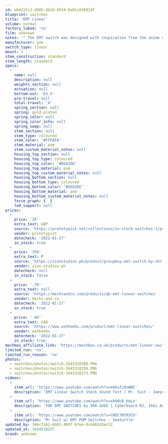 ```yaml
---
id: eb422fc2-d985-4b2d-8554-0a01c01602df
blueprint: switches
title: 'EMT Linear'
volume: normal
factory_lubed: 'no'
film: unknown
notes: '"_The EMT switch was designed with inspiration from the anime character Emilia from Re:Zero. Originally designed by skr.gugu and using their own personal moulds._" -Ashkeebs'
manufacturer: yok
switch_type: linear
mount: 5
stem_construction: standard
stem_length: standard
specs:
  -
    name: null
    description: null
    weights_section: null
    actuation: null
    bottom-out: '63.5'
    pre-travel: null
    total-travel: '4'
    spring_section: null
    spring: gold-plated
    spring_color: null
    spring_color_info: null
    spring_swap: null
    stem_section: null
    stem_type: coloured
    stem_color: '#FFFAFA'
    stem_material: pom
    stem_custom_material_notes: null
    housing_top_section: null
    housing_top_type: coloured
    housing_top_color: '#DEA2DE'
    housing_top_material: pom
    housing_top_custom_material_notes: null
    housing_bottom_section: null
    housing_bottom_type: coloured
    housing_bottom_color: '#DEA2DE'
    housing_bottom_material: pom
    housing_bottom_custom_material_notes: null
    force_graph: {  }
    led_support: null
prices:
  -
    price: '35'
    extra_text: GBP
    source: 'https://prototypist.net/collections/in-stock-switches-1/products/in-stock-emt-linear-switches?variant=39596284969026'
    vendor: prototypist
    datecheck: '2022-01-27'
    in_stock: true
  -
    price: '350'
    extra_text: ₱
    source: 'https://zionstudios.ph/product/groupbuy-emt-switch-by-skr-gugu/'
    vendor: zion-studios-ph
    datecheck: null
    in_stock: false
  -
    price: '.79'
    extra_text: null
    source: 'https://mechsandco.com/products/gb-emt-linear-switches'
    vendor: mechs-and-co
    datecheck: '2022-01-27'
    in_stock: true
  -
    price: '.94'
    extra_text: CAD
    source: 'https://www.ashkeebs.com/product/emt-linear-switches/'
    vendor: ashkeebs
    datecheck: '2022-01-27'
    in_stock: true
mechbox_affiliate_link: 'https://mechbox.co.uk/products/emt-linear-switch-sample?variant=42166493675765'
limited_run: 'no'
limited_run_reason: 'no'
photos:
  - switches/photos/switch-1643318300.PNG
  - switches/photos/switch-1643318336.PNG
  - switches/photos/switch-1643318373.PNG
videos:
  -
    item_url: 'https://www.youtube.com/watch?v=mU6ufzOnWBI'
    description: 'EMT Linear Switch Stock Sound Test | Mr. Suit - Jaeyou Park'
  -
    item_url: 'https://www.youtube.com/watch?v=xbhNcB_KmLo'
    description: 'YOK EMT SWITCHES by SKR.GUGU | Cyberboard R2, Ikki Aurora 68, Vega | ASMR Typing Test - Zion Studies PH'
  -
    item_url: 'https://www.youtube.com/watch?v=lRDC70CM3CU'
    description: 'Mr Suit w/ EMT POM Switches - Seaturtle'
updated_by: 346c3162-6b01-4097-b7ee-8c4482d3ec52
updated_at: 1644528157
brand: unknown
---
```


